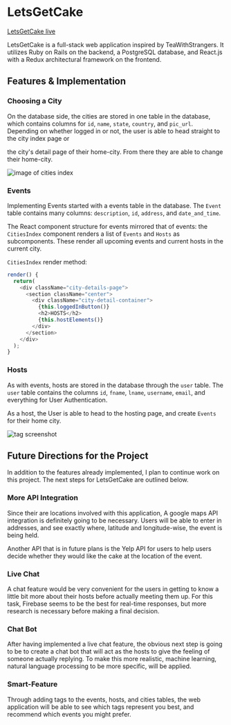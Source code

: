 # LetsGetCake

[LetsGetCake live][heroku]

[heroku]: http://www.letsgetcake.herokuapp.com

LetsGetCake is a full-stack web application inspired by TeaWithStrangers.  It utilizes Ruby on Rails on the backend, a PostgreSQL database, and React.js with a Redux architectural framework on the frontend.

## Features & Implementation

### Choosing a City

  On the database side, the cities are stored in one table in the database, which contains columns for `id`, `name`, `state`, `country`, and `pic_url`.  Depending on whether logged in or not, the user is able to head straight to the city index page or

  the city's detail page of their home-city. From there they are able to change their home-city.

![image of cities index](wireframes/cities_page.png)

### Events

Implementing Events started with a events table in the database.  The `Event` table contains many columns: `description`, `id`, `address`, and `date_and_time`.

The React component structure for events mirrored that of events: the `CitiesIndex` component renders a list of `Events` and `Hosts` as subcomponents. These render all upcoming events and current hosts in the current city.

`CitiesIndex` render method:

```javascript
render() {
  return(
    <div className="city-details-page">
      <section className="center">
        <div className="city-detail-container">
          {this.loggedInButton()}
          <h2>HOSTS</h2>
          {this.hostElements()}
        </div>
      </section>
    </div>
  );
}
```

### Hosts

As with events, hosts are stored in the database through the `user` table.  The `user` table contains the columns `id`, `fname`, `lname`, `username`, `email`, and everything for User Authentication.

As a host, the User is able to head to the hosting page, and create `Events` for their home city.

![tag screenshot](wireframes/hosting_page.png)

## Future Directions for the Project

In addition to the features already implemented, I plan to continue work on this project.  The next steps for LetsGetCake are outlined below.

### More API Integration

Since their are locations involved with this application, A google maps API integration is definitely going to be necessary. Users will be able to enter in addresses, and see exactly where, latitude and longitude-wise, the event is being held.

Another API that is in future plans is the Yelp API for users to help users decide whether they would like the cake at the location of the event.

### Live Chat

A chat feature would be very convenient for the users in getting to know a little bit more about their hosts before actually meeting them up. For this task, Firebase seems to be the best for real-time responses, but more research is necessary before making a final decision.

### Chat Bot

After having implemented a live chat feature, the obvious next step is going to be to create a chat bot that will act as the hosts to give the feeling of someone actually replying. To make this more realistic, machine learning, natural language processing to be more specific, will be applied.

### Smart-Feature

Through adding tags to the events, hosts, and cities tables, the web application will be able to see which tags represent you best, and recommend which events you might prefer.
